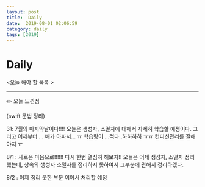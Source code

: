 ```yaml
---
layout: post
title:  Daily
date:  2019-08-01 02:06:59
category: daily
tags: [2019]
---
```


# Daily

<오늘 해야 할 목록 >

------

✏️ 오늘 느낀점

(swift 문법 정리)

31: 7월의 마지막날이다!!!! 오늘은 생성자, 소멸자에 대해서 자세히 학습할 예정이다. 그리고 어제부터 ... 배가 아파서... ㅠ 학습량이 ...적다..하하하하 ㅠㅠ 컨디션관리를 잘해야지 ㅠ

8/1 : 새로운 마음으로!!!!!! 다시 한번 열심히 해보자!!
오늘은 어제 생성자, 소멸자 정리했는데, 상속의 생성자 소멸자를 정리하지 못하여서 그부분에 관해서 정리하겠다.

8/2 : 어제 정리 못한 부분 이어서 처리할 예정